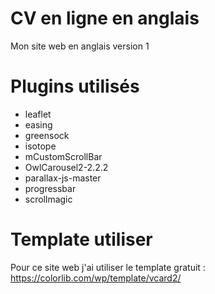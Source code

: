 # CV en ligne en anglais


Mon site web en anglais version 1

# Plugins utilisés

- leaflet
- easing
- greensock
- isotope
- mCustomScrollBar
- OwlCarousel2-2.2.2
- parallax-js-master
- progressbar
- scrollmagic

# Template utiliser

Pour ce site web j'ai utiliser le template gratuit :
https://colorlib.com/wp/template/vcard2/